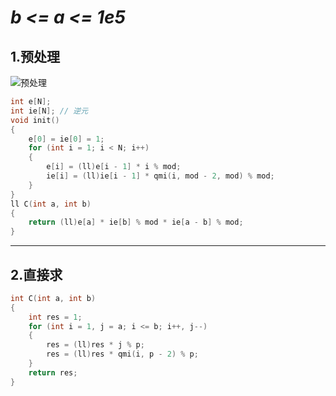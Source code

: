 # ***b <= a <= 1e5***

## 1.预处理

![预处理](https://user-images.githubusercontent.com/95573252/206400420-d3cc2d30-c68b-43a4-9e56-9529d2b49016.png)

```c++
int e[N];
int ie[N]; // 逆元
void init()
{
    e[0] = ie[0] = 1;
    for (int i = 1; i < N; i++)
    {
        e[i] = (ll)e[i - 1] * i % mod;
        ie[i] = (ll)ie[i - 1] * qmi(i, mod - 2, mod) % mod;
    }
}
ll C(int a, int b)
{
    return (ll)e[a] * ie[b] % mod * ie[a - b] % mod;
}
```
------

## 2.直接求

```c++
int C(int a, int b)
{
    int res = 1;
    for (int i = 1, j = a; i <= b; i++, j--)
    {
        res = (ll)res * j % p;
        res = (ll)res * qmi(i, p - 2) % p;
    }
    return res;
}
```
